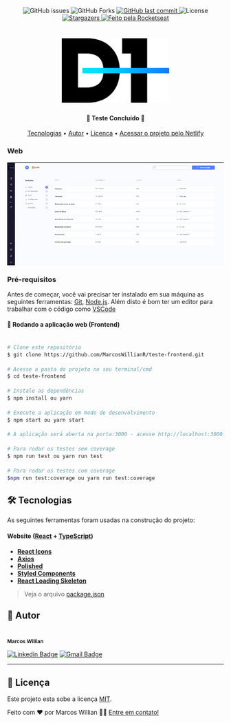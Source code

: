 
<p align="center">
  <img alt="GitHub issues" src="https://img.shields.io/github/issues/MarcosWillianR/teste-frontend">

  <img alt="GitHub Forks" src="https://img.shields.io/github/forks/MarcosWillianR/teste-frontend">

  <a href="https://github.com/MarcosWillianR/teste-frontend/commits/master">
    <img alt="GitHub last commit" src="https://img.shields.io/github/last-commit/MarcosWillianr/teste-frontend">
  </a>

  <img alt="License" src="https://img.shields.io/badge/license-MIT-117EFF">

  <a href="https://github.com/MarcosWillianR/teste-frontend/stargazers">
    <img alt="Stargazers" src="https://img.shields.io/github/stars/MarcosWillianR/teste-frontend">
  </a>

  <a href="https://github.com/MarcosWillianR">
    <img alt="Feito pela Rocketseat" src="http://img.shields.io/badge/feito%20por-Marcos%20Willian-%117EFF">
  </a>
</p>

<h1 align="center">
    <img alt="D1 - Better Journeys" title="#D1" src="src/assets/images/logotipo.png" width="250" height="150" />
</h1>

<h4 align="center">
	🚧  Teste Concluído 🚧
</h4>

<p align="center">
 <a href="#-tecnologias">Tecnologias</a> •
 <a href="#-autor">Autor</a> •
 <a href="#user-content--licença">Licença</a> •
 <a href="https://objective-mestorf-954751.netlify.app/">Acessar o projeto pelo Netlify</a>
</p>

### Web

<p align="center" style="display: flex; align-items: flex-start; justify-content: center;">
  <img alt="D1 - Better Journeys" title="#D1" src="src/assets/frontend.gif" width="800px">
</p>

### Pré-requisitos

Antes de começar, você vai precisar ter instalado em sua máquina as seguintes ferramentas:
[Git](https://git-scm.com), [Node.js](https://nodejs.org/en/).
Além disto é bom ter um editor para trabalhar com o código como [VSCode](https://code.visualstudio.com/)


#### 🧭 Rodando a aplicação web (Frontend)

```bash

# Clone este repositório
$ git clone https://github.com/MarcosWillianR/teste-frontend.git

# Acesse a pasta do projeto no seu terminal/cmd
$ cd teste-frontend

# Instale as dependências
$ npm install ou yarn

# Execute a aplicação em modo de desenvolvimento
$ npm start ou yarn start

# A aplicação será aberta na porta:3000 - acesse http://localhost:3000

# Para rodar os testes sem coverage
$ npm run test ou yarn run test

# Para rodar os testes com coverage
$npm run test:coverage ou yarn run test:coverage
```

## 🛠 Tecnologias

As seguintes ferramentas foram usadas na construção do projeto:

#### **Website**  ([React](https://reactjs.org/)  +  [TypeScript](https://www.typescriptlang.org/))

-   **[React Icons](https://react-icons.github.io/react-icons/)**
-   **[Axios](https://github.com/axios/axios)**
-   **[Polished](https://github.com/styled-components/polished)**
-   **[Styled Components](https://github.com/styled-components/styled-components)**
-   **[React Loading Skeleton](https://github.com/dvtng/react-loading-skeleton#readme)**

> Veja o arquivo  [package.json](https://github.com/MarcosWillianR/teste-frontend/blob/master/package.json)

## 🦸 Autor

 <img style="border-radius: 50%;" src="https://github.com/MarcosWillianR.png" width="50px;" alt=""/>
 <br />
 <sub><b>Marcos Willian</b></sub></a>
 <br />

[![Linkedin Badge](https://img.shields.io/badge/-Marcos%20Willian-blue?style=flat-square&logo=Linkedin&logoColor=white&link=https://www.linkedin.com/in/marcos-willian-977311188/)](https://www.linkedin.com/in/marcos-willian-977311188/)
[![Gmail Badge](https://img.shields.io/badge/-markusuuuu@gmail.com-c14438?style=flat-square&logo=Gmail&logoColor=white&link=mailto:markusuuuu@gmail.com)](markusuuuu@gmail.com)

---

## 📝 Licença

Este projeto esta sobe a licença [MIT](./LICENSE).

Feito com ❤️ por Marcos Willian 👋🏽 [Entre em contato!](https://www.linkedin.com/in/marcos-willian-977311188/)
